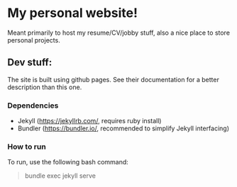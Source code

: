 # My personal website!

Meant primarily to host my resume/CV/jobby stuff, also a nice place to store personal projects.

## Dev stuff:
The site is built using github pages. See their documentation for a better description than this one.

### Dependencies
- Jekyll (https://jekyllrb.com/, requires ruby install)
- Bundler (https://bundler.io/, recommended to simplify Jekyll interfacing)

### How to run
To run, use the following bash command:
> bundle exec jekyll serve
